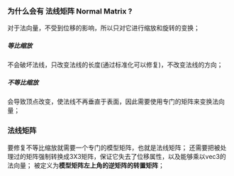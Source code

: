 ### 为什么会有 法线矩阵 Normal Matrix ?
对于法向量，不受到位移的影响，所以只对它进行缩放和旋转的变换；

##### 等比缩放
不会破坏法线，只改变法线的长度(通过标准化可以修复)，不改变法线的方向；

##### 不等比缩放
会导致顶点改变，使法线不再垂直于表面，因此需要使用专门的矩阵来变换法向量；

### 法线矩阵
要修复不等比缩放就需要一个专门的模型矩阵，也就是法线矩阵；
还需要把被处理过的矩阵强制转换成3X3矩阵，保证它失去了位移属性，以及能够乘以vec3的法向量；
被定义为**模型矩阵左上角的逆矩阵的转置矩阵**；
